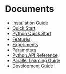 Documents
=========
* [Installation Guide](https://github.com/Microsoft/LightGBM/wiki/Installation-Guide)
* [Quick Start](./Quick-Start.md)
* [Python Quick Start](./Python-intro.md)
* [Features](https://github.com/Microsoft/LightGBM/wiki/Features)
* [Experiments](https://github.com/Microsoft/LightGBM/wiki/Experiments) 
* [Parameters](./Parameters.md) 
* [Python API Reference](./Python-API.md)
* [Parallel Learning Guide](https://github.com/Microsoft/LightGBM/wiki/Parallel-Learning-Guide)
* [Development Guide](./development.md)

